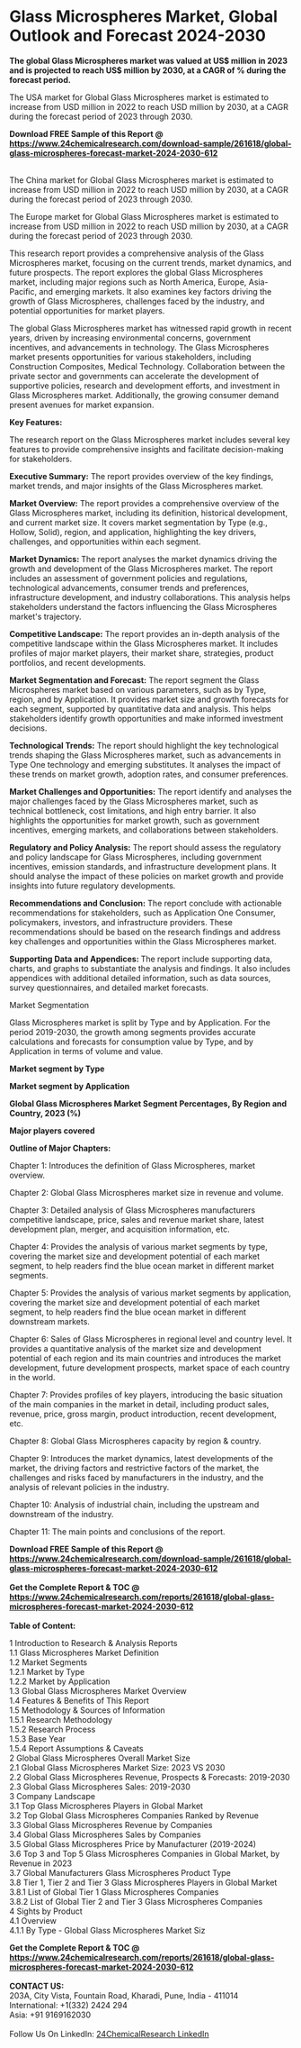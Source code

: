 <h1>Glass Microspheres Market, Global Outlook and Forecast 2024-2030</h1><p><strong>The global Glass Microspheres market was valued at US$ million in 2023 and is projected to reach US$ million by 2030, at a CAGR of % during the forecast period.</strong></p><p>
</p><p>The USA market for Global Glass Microspheres market is estimated to increase from USD million in 2022 to reach USD million by 2030, at a CAGR during the forecast period of 2023 through 2030.</p><div><b>Download FREE Sample of this Report @ 
            <a href="https://www.24chemicalresearch.com/download-sample/261618/global-glass-microspheres-forecast-market-2024-2030-612">
            https://www.24chemicalresearch.com/download-sample/261618/global-glass-microspheres-forecast-market-2024-2030-612</a></b></div><br><p>
</p><p>The China market for Global Glass Microspheres market is estimated to increase from USD million in 2022 to reach USD million by 2030, at a CAGR during the forecast period of 2023 through 2030.</p><p>
</p><p>The Europe market for Global Glass Microspheres market is estimated to increase from USD million in 2022 to reach USD million by 2030, at a CAGR during the forecast period of 2023 through 2030.</p><p>
</p><p>This research report provides a comprehensive analysis of the Glass Microspheres market, focusing on the current trends, market dynamics, and future prospects. The report explores the global Glass Microspheres market, including major regions such as North America, Europe, Asia-Pacific, and emerging markets. It also examines key factors driving the growth of Glass Microspheres, challenges faced by the industry, and potential opportunities for market players.</p><p>
The global Glass Microspheres market has witnessed rapid growth in recent years, driven by increasing environmental concerns, government incentives, and advancements in technology. The Glass Microspheres market presents opportunities for various stakeholders, including Construction Composites, Medical Technology. Collaboration between the private sector and governments can accelerate the development of supportive policies, research and development efforts, and investment in Glass Microspheres market. Additionally, the growing consumer demand present avenues for market expansion.</p><p>
<strong>Key Features:</strong></p><p>
The research report on the Glass Microspheres market includes several key features to provide comprehensive insights and facilitate decision-making for stakeholders.</p><p>
<strong>Executive Summary:</strong> The report provides overview of the key findings, market trends, and major insights of the Glass Microspheres market.</p><p>
<strong>Market Overview:</strong> The report provides a comprehensive overview of the Glass Microspheres market, including its definition, historical development, and current market size. It covers market segmentation by Type (e.g., Hollow, Solid), region, and application, highlighting the key drivers, challenges, and opportunities within each segment.</p><p>
<strong>Market Dynamics: </strong>The report analyses the market dynamics driving the growth and development of the Glass Microspheres market. The report includes an assessment of government policies and regulations, technological advancements, consumer trends and preferences, infrastructure development, and industry collaborations. This analysis helps stakeholders understand the factors influencing the Glass Microspheres market's trajectory.</p><p>
<strong>Competitive Landscape:</strong> The report provides an in-depth analysis of the competitive landscape within the Glass Microspheres market. It includes profiles of major market players, their market share, strategies, product portfolios, and recent developments.</p><p>
<strong>Market Segmentation and Forecast:</strong> The report segment the Glass Microspheres market based on various parameters, such as by Type, region, and by Application. It provides market size and growth forecasts for each segment, supported by quantitative data and analysis. This helps stakeholders identify growth opportunities and make informed investment decisions.</p><p>
<strong>Technological Trends:</strong> The report should highlight the key technological trends shaping the Glass Microspheres market, such as advancements in Type One technology and emerging substitutes. It analyses the impact of these trends on market growth, adoption rates, and consumer preferences.</p><p>
<strong>Market Challenges and Opportunities:</strong> The report identify and analyses the major challenges faced by the Glass Microspheres market, such as technical bottleneck, cost limitations, and high entry barrier. It also highlights the opportunities for market growth, such as government incentives, emerging markets, and collaborations between stakeholders.</p><p>
<strong>Regulatory and Policy Analysis:</strong> The report should assess the regulatory and policy landscape for Glass Microspheres, including government incentives, emission standards, and infrastructure development plans. It should analyse the impact of these policies on market growth and provide insights into future regulatory developments.</p><p>
<strong>Recommendations and Conclusion:</strong> The report conclude with actionable recommendations for stakeholders, such as Application One Consumer, policymakers, investors, and infrastructure providers. These recommendations should be based on the research findings and address key challenges and opportunities within the Glass Microspheres market.</p><p>
<strong>Supporting Data and Appendices: </strong>The report include supporting data, charts, and graphs to substantiate the analysis and findings. It also includes appendices with additional detailed information, such as data sources, survey questionnaires, and detailed market forecasts.</p><p>
Market Segmentation</p><p>
Glass Microspheres market is split by Type and by Application. For the period 2019-2030, the growth among segments provides accurate calculations and forecasts for consumption value by Type, and by Application in terms of volume and value.</p><p>
<strong>Market segment by Type</strong></p><p>
</p><p>
</p><p><strong>Market segment by Application</strong></p><p>
</p><p>
</p><p><strong>Global Glass Microspheres Market Segment Percentages, By Region and Country, 2023 (%)</strong></p><p>
</p><p>
</p><p></p><p>
</p><p><strong>Major players covered</strong></p><p>
</p><p>
</p><p><strong>Outline of Major Chapters:</strong></p><p>
Chapter 1: Introduces the definition of Glass Microspheres, market overview.</p><p>
Chapter 2: Global Glass Microspheres market size in revenue and volume.</p><p>
Chapter 3: Detailed analysis of Glass Microspheres manufacturers competitive landscape, price, sales and revenue market share, latest development plan, merger, and acquisition information, etc.</p><p>
Chapter 4: Provides the analysis of various market segments by type, covering the market size and development potential of each market segment, to help readers find the blue ocean market in different market segments.</p><p>
Chapter 5: Provides the analysis of various market segments by application, covering the market size and development potential of each market segment, to help readers find the blue ocean market in different downstream markets.</p><p>
Chapter 6: Sales of Glass Microspheres in regional level and country level. It provides a quantitative analysis of the market size and development potential of each region and its main countries and introduces the market development, future development prospects, market space of each country in the world.</p><p>
Chapter 7: Provides profiles of key players, introducing the basic situation of the main companies in the market in detail, including product sales, revenue, price, gross margin, product introduction, recent development, etc.</p><p>
Chapter 8: Global Glass Microspheres capacity by region &amp; country.</p><p>
Chapter 9: Introduces the market dynamics, latest developments of the market, the driving factors and restrictive factors of the market, the challenges and risks faced by manufacturers in the industry, and the analysis of relevant policies in the industry.</p><p>
Chapter 10: Analysis of industrial chain, including the upstream and downstream of the industry.</p><p>
Chapter 11: The main points and conclusions of the report.</p><div><b>Download FREE Sample of this Report @ 
            <a href="https://www.24chemicalresearch.com/download-sample/261618/global-glass-microspheres-forecast-market-2024-2030-612">
            https://www.24chemicalresearch.com/download-sample/261618/global-glass-microspheres-forecast-market-2024-2030-612</a></b></div><br><div><b>Get the Complete Report & TOC @ 
            <a href="https://www.24chemicalresearch.com/reports/261618/global-glass-microspheres-forecast-market-2024-2030-612">
            https://www.24chemicalresearch.com/reports/261618/global-glass-microspheres-forecast-market-2024-2030-612</a></b></div><br>
            <b>Table of Content:</b><p>1 Introduction to Research & Analysis Reports<br />
    1.1 Glass Microspheres Market Definition<br />
    1.2 Market Segments<br />
        1.2.1 Market by Type<br />
        1.2.2 Market by Application<br />
    1.3 Global Glass Microspheres Market Overview<br />
    1.4 Features & Benefits of This Report<br />
    1.5 Methodology & Sources of Information<br />
        1.5.1 Research Methodology<br />
        1.5.2 Research Process<br />
        1.5.3 Base Year<br />
        1.5.4 Report Assumptions & Caveats<br />
2 Global Glass Microspheres Overall Market Size<br />
    2.1 Global Glass Microspheres Market Size: 2023 VS 2030<br />
    2.2 Global Glass Microspheres Revenue, Prospects & Forecasts: 2019-2030<br />
    2.3 Global Glass Microspheres Sales: 2019-2030<br />
3 Company Landscape<br />
    3.1 Top Glass Microspheres Players in Global Market<br />
    3.2 Top Global Glass Microspheres Companies Ranked by Revenue<br />
    3.3 Global Glass Microspheres Revenue by Companies<br />
    3.4 Global Glass Microspheres Sales by Companies<br />
    3.5 Global Glass Microspheres Price by Manufacturer (2019-2024)<br />
    3.6 Top 3 and Top 5 Glass Microspheres Companies in Global Market, by Revenue in 2023<br />
    3.7 Global Manufacturers Glass Microspheres Product Type<br />
    3.8 Tier 1, Tier 2 and Tier 3 Glass Microspheres Players in Global Market<br />
        3.8.1 List of Global Tier 1 Glass Microspheres Companies<br />
        3.8.2 List of Global Tier 2 and Tier 3 Glass Microspheres Companies<br />
4 Sights by Product<br />
    4.1 Overview<br />
        4.1.1 By Type - Global Glass Microspheres Market Siz</p><div><b>Get the Complete Report & TOC @ 
            <a href="https://www.24chemicalresearch.com/reports/261618/global-glass-microspheres-forecast-market-2024-2030-612">
            https://www.24chemicalresearch.com/reports/261618/global-glass-microspheres-forecast-market-2024-2030-612</a></b></div><br><b>CONTACT US:</b><br>
            203A, City Vista, Fountain Road, Kharadi, Pune, India - 411014<br>
            International: +1(332) 2424 294<br>
            Asia: +91 9169162030 <br><br>
            Follow Us On LinkedIn: <a href="https://www.linkedin.com/company/24chemicalresearch/">24ChemicalResearch LinkedIn</a>